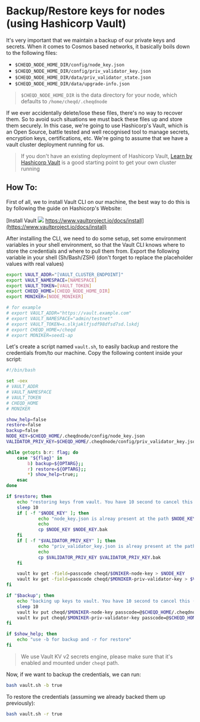 # Backup/Restore keys for nodes (using Hashicorp Vault)

It's very important that we maintain a backup of our private keys and secrets. When it comes to Cosmos based networks,
it basically boils down to the following files:

* `$CHEQD_NODE_HOME_DIR/config/node_key.json`
* `$CHEQD_NODE_HOME_DIR/config/priv_validator_key.json`
* `$CHEQD_NODE_HOME_DIR/data/priv_validator_state.json`
* `$CHEQD_NODE_HOME_DIR/data/upgrade-info.json`

> `$CHEQD_NODE_HOME_DIR` is the data directory for your node, which defaults to `/home/cheqd/.cheqdnode`

If we ever accidentally delete/lose these files, there's no way to recover them. So to avoid such situations we must
back these files up and store them securely. In this case, we're going to use Hashicorp's Vault,
which is an Open Source, battle tested and well recognised tool to manage secrets, encryption keys, certifications, etc.
We're going to assume that we have a vault cluster deployment running for us.

> If you don't have an existing deployment of Hashicorp Vault, [Learn by Hashicorp Vault](https://learn.hashicorp.com/vault)
is a good starting point to get your own cluster running

How To:
-------

First of all, we to install Vault CLI on our machine, the best way to do this is by following the guide on Hashicorp's Website:

[Install Vault ![](https://www.google.com/s2/favicons?domain_url=https%3A%2F%2Fwww.vaultproject.io%2Fdocs%2Finstall)
https://www.vaultproject.io/docs/install](https://www.vaultproject.io/docs/install)

After installing the CLI, we need to do some setup, set some environment variables in your shell environment, so that
the Vault CLI knows where to store the credentials and where to pull them from. Export the following variable in your
shell (Sh/Bash/ZSH) (don't forget to replace the placeholder values with real values)

```bash
export VAULT_ADDR="[VAULT_CLUSTER_ENDPOINT]"
export VAULT_NAMESPACE=[NAMESPACE]
export VAULT_TOKEN=[VAULT_TOKEN]
export CHEQD_HOME=[CHEQD_NODE_HOME_DIR]
export MONIKER=[NODE_MONIKER]
```

```bash
# for example
# export VAULT_ADDR="https://vault.example.com"
# export VAULT_NAMESPACE="admin/testnet"
# export VAULT_TOKEN=s.slkjaklfjsdf98dfsd7sd.lskdj
# export CHEQD_HOME=/cheqd
# export MONIKER=seed1-ap
```

Let's create a script named `vault.sh`, to easily backup and restore the credentials from/to our machine. Copy the
following content inside your script:

```bash
#!/bin/bash

set -oex
# VAULT_ADDR
# VAULT_NAMESPACE
# VAULT_TOKEN
# CHEQD_HOME
# MONIKER

show_help=false
restore=false
backup=false
NODE_KEY=$CHEQD_HOME/.cheqdnode/config/node_key.json
VALIDATOR_PRIV_KEY=$CHEQD_HOME/.cheqdnode/config/priv_validator_key.json

while getopts b:r: flag; do
    case "${flag}" in
        b) backup=${OPTARG};;
        r) restore=${OPTARG};;
        *) show_help=true;;
    esac
done

if $restore; then
    echo "restoring keys from vault. You have 10 second to cancel this (use CTRL+c)"
    sleep 10
    if [ -f "$NODE_KEY" ]; then
            echo "node_key.json is alreay present at the path $NODE_KEY, creating a backup"
            echo
            cp $NODE_KEY $NODE_KEY.bak
    fi
    if [ -f "$VALIDATOR_PRIV_KEY" ]; then
            echo "priv_validator_key.json is alreay present at the path $VALIDATOR_PRIV_KEY, creating a backup"
            echo
            cp $VALIDATOR_PRIV_KEY $VALIDATOR_PRIV_KEY.bak
    fi

    vault kv get -field=passcode cheqd/$ONIKER-node-key > $NODE_KEY
    vault kv get -field=passcode cheqd/$MONIKER-priv-validator-key > $VALIDATOR_PRIV_KEY
fi

if "$backup"; then
    echo "backing up keys to vault. You have 10 second to cancel this (use CTRL+c)"
    sleep 10
    vault kv put cheqd/$MONIKER-node-key passcode=@$CHEQD_HOME/.cheqdnode/config/node_key.json
    vault kv put cheqd/$MONIKER-priv-validator-key passcode=@$CHEQD_HOME/.cheqdnode/config/priv_validator_key.json
fi

if $show_help; then
    echo "use -b for backup and -r for restore"
fi
```

> We use Vault KV v2 secrets engine, please make sure that it's enabled and mounted under `cheqd` path.

Now, if we want to backup the credentials, we can run:

```bash
bash vault.sh -b true
```

To restore the credentials (assuming we already backed them up previously):

```bash
bash vault.sh -r true
```
